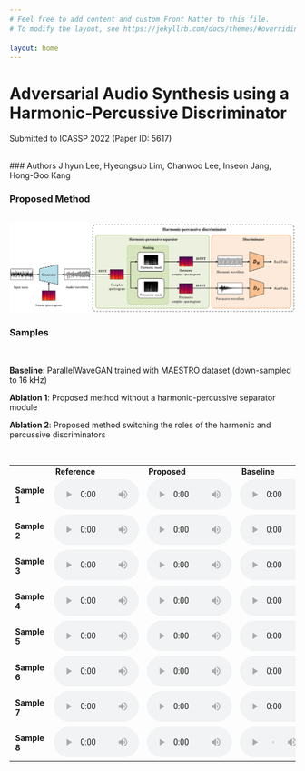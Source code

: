 ```yaml
---
# Feel free to add content and custom Front Matter to this file.
# To modify the layout, see https://jekyllrb.com/docs/themes/#overriding-theme-defaults

layout: home
---
```



# Adversarial Audio Synthesis using a Harmonic-Percussive Discriminator

Submitted to ICASSP 2022 (Paper ID: 5617)

<br />
### Authors
Jihyun Lee, Hyeongsub Lim, Chanwoo Lee, Inseon Jang, Hong-Goo Kang

<br />



### Proposed Method

<br />
<img src="./assets/proposed.png"> 





### Samples
<br />

**Baseline**: ParallelWaveGAN trained with MAESTRO dataset (down-sampled to 16 kHz)

**Ablation 1**: Proposed method without a harmonic-percussive separator module

**Ablation 2**: Proposed method switching the roles of the harmonic and percussive discriminators



<br />

<table style="width: auto; table-layout: fixed; word-wrap: normal;" borded="1" border-collapse="collapse">

<tr>
<td style="column-width: auto; padding-left: 10px; padding-right: 10px"><strong></strong></td>
<td style="column-width: auto; padding-left: 10px; padding-right: 10px"><strong>Reference</strong></td>
<td style="column-width: auto; padding-left: 10px; padding-right: 10px"><strong>Proposed</strong></td>
<td style="column-width: auto; padding-left: 10px; padding-right: 10px"><strong>Baseline</strong></td>
<td style="column-width: auto; padding-left: 10px; padding-right: 10px"><strong>Abalation 1</strong></td>
<td style="column-width: auto; padding-left: 10px; padding-right: 10px"><strong>Ablation 2</strong></td>
</tr>

<!--Sample 1-->
<tr>
<td style="column-width: auto; padding-left: 10px; padding-right: 10px"><strong>Sample 1</strong></td>
<td><audio controls style="width: 150px;"><source src='./assets/demo_samples/032_reference.wav'></audio></td>
<td><audio controls style="width: 150px;"><source src='./assets/demo_samples/032_proposed.wav'></audio></td>
<td><audio controls style="width: 150px;"><source src='./assets/demo_samples/032_baseline.wav'></audio></td>
<td><audio controls style="width: 150px;"><source src='./assets/demo_samples/032_wo_hpss.wav'></audio></td>
<td><audio controls style="width: 150px;"><source src='./assets/demo_samples/032_reverse.wav'></audio></td>
</tr>

<!--Sample 2-->
<tr>
<td style="column-width: auto; padding-left: 10px; padding-right: 10px"><strong>Sample 2</strong></td>
<td><audio controls style="width: 150px;"><source src='./assets/demo_samples/108_reference.wav'></audio></td>
<td><audio controls style="width: 150px;"><source src='./assets/demo_samples/108_proposed.wav'></audio></td>
<td><audio controls style="width: 150px;"><source src='./assets/demo_samples/108_baseline.wav'></audio></td>
<td><audio controls style="width: 150px;"><source src='./assets/demo_samples/108_wo_hpss.wav'></audio></td>
<td><audio controls style="width: 150px;"><source src='./assets/demo_samples/108_reverse.wav'></audio></td>
</tr>

<!--Sample 2-->
<tr>
<td style="column-width: auto; padding-left: 10px; padding-right: 10px"><strong>Sample 3</strong></td>
<td><audio controls style="width: 150px;"><source src='./assets/demo_samples/074_reference.wav'></audio></td>
<td><audio controls style="width: 150px;"><source src='./assets/demo_samples/074_proposed.wav'></audio></td>
<td><audio controls style="width: 150px;"><source src='./assets/demo_samples/074_baseline.wav'></audio></td>
<td><audio controls style="width: 150px;"><source src='./assets/demo_samples/074_wo_hpss.wav'></audio></td>
<td><audio controls style="width: 150px;"><source src='./assets/demo_samples/074_reverse.wav'></audio></td>
</tr>

<!--Sample 2-->
<tr>
<td style="column-width: auto; padding-left: 10px; padding-right: 10px"><strong>Sample 4</strong></td>
<td><audio controls style="width: 150px;"><source src='./assets/demo_samples/097_reference.wav'></audio></td>
<td><audio controls style="width: 150px;"><source src='./assets/demo_samples/097_proposed.wav'></audio></td>
<td><audio controls style="width: 150px;"><source src='./assets/demo_samples/097_baseline.wav'></audio></td>
<td><audio controls style="width: 150px;"><source src='./assets/demo_samples/097_wo_hpss.wav'></audio></td>
<td><audio controls style="width: 150px;"><source src='./assets/demo_samples/097_reverse.wav'></audio></td>
</tr>

<!--Sample 2-->
<tr>
<td style="column-width: auto; padding-left: 10px; padding-right: 10px"><strong>Sample 5</strong></td>
<td><audio controls style="width: 150px;"><source src='./assets/demo_samples/083_reference.wav'></audio></td>
<td><audio controls style="width: 150px;"><source src='./assets/demo_samples/083_proposed.wav'></audio></td>
<td><audio controls style="width: 150px;"><source src='./assets/demo_samples/083_baseline.wav'></audio></td>
<td><audio controls style="width: 150px;"><source src='./assets/demo_samples/083_wo_hpss.wav'></audio></td>
<td><audio controls style="width: 150px;"><source src='./assets/demo_samples/083_reverse.wav'></audio></td>
</tr>

<tr>
<td style="column-width: auto; padding-left: 10px; padding-right: 10px"><strong>Sample 6</strong></td>
<td><audio controls style="width: 150px;"><source src='./assets/demo_samples/066_reference.wav'></audio></td>
<td><audio controls style="width: 150px;"><source src='./assets/demo_samples/066_proposed.wav'></audio></td>
<td><audio controls style="width: 150px;"><source src='./assets/demo_samples/066_baseline.wav'></audio></td>
<td><audio controls style="width: 150px;"><source src='./assets/demo_samples/066_wo_hpss.wav'></audio></td>
<td><audio controls style="width: 150px;"><source src='./assets/demo_samples/066_reverse.wav'></audio></td>
</tr>

<tr>
<td style="column-width: auto; padding-left: 10px; padding-right: 10px"><strong>Sample 7</strong></td>
<td><audio controls style="width: 150px;"><source src='./assets/demo_samples/027_reference.wav'></audio></td>
<td><audio controls style="width: 150px;"><source src='./assets/demo_samples/027_proposed.wav'></audio></td>
<td><audio controls style="width: 150px;"><source src='./assets/demo_samples/027_baseline.wav'></audio></td>
<td><audio controls style="width: 150px;"><source src='./assets/demo_samples/027_wo_hpss.wav'></audio></td>
<td><audio controls style="width: 150px;"><source src='./assets/demo_samples/027_reverse.wav'></audio></td>
</tr>

<tr>
<td style="column-width: auto; padding-left: 10px; padding-right: 10px"><strong>Sample 8</strong></td>
<td><audio controls style="width: 150px;"><source src='./assets/demo_samples/052_reference.wav'></audio></td>
<td><audio controls style="width: 150px;"><source src='./assets/demo_samples/052_proposed.wav'></audio></td>
<td><audio controls style="width: 150px;"><source src='./assets/demo_samples/052_baseline.wav'></audio></td>
<td><audio controls style="width: 150px;"><source src='./assets/demo_samples/052_wo_hpss.wav'></audio></td>
<td><audio controls style="width: 150px;"><source src='./assets/demo_samples/052_reverse.wav'></audio></td>
</tr>
</table>


​	


